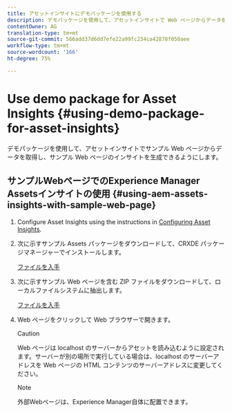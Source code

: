 ```yaml
---
title: アセットインサイトにデモパッケージを使用する
description: デモパッケージを使用して、アセットインサイトで Web ページからデータを取得し、Web ページのインサイトを生成できるようにします。
contentOwner: AG
translation-type: tm+mt
source-git-commit: 566add37d6dd7efe22a99fc234ca42878f050aee
workflow-type: tm+mt
source-wordcount: '166'
ht-degree: 75%

---
```



# Use demo package for Asset Insights {#using-demo-package-for-asset-insights}

デモパッケージを使用して、アセットインサイトでサンプル Web ページからデータを取得し、サンプル Web ページのインサイトを生成できるようにします。

## サンプルWebページでのExperience Manager Assetsインサイトの使用  {#using-aem-assets-insights-with-sample-web-page}

1. Configure Asset Insights using the instructions in [Configuring Asset Insights](touch-ui-configuring-asset-insights.md).
1. 次に示すサンプル Assets パッケージをダウンロードして、CRXDE パッケージマネージャーでインストールします。

   [ファイルを入手](assets/insightsdemo.zip)

1. 次に示すサンプル Web ページを含む ZIP ファイルをダウンロードして、ローカルファイルシステムに抽出します。

   [ファイルを入手](assets/demosite.zip)

1. Web ページをクリックして Web ブラウザーで開きます。

   >[!CAUTION]
   >
   >Web ページは localhost のサーバーからアセットを読み込むように設定されます。サーバーが別の場所で実行している場合は、localhost のサーバーアドレスを Web ページの HTML コンテンツのサーバーアドレスに変更してください。

   >[!NOTE]
   >
   >外部Webページは、Experience Manager自体に配置できます。
